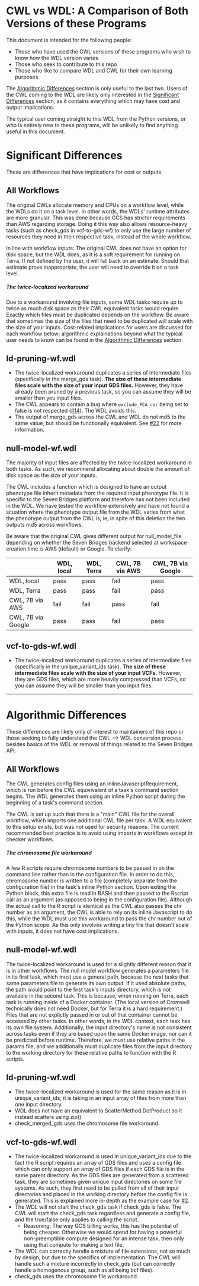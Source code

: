 # CWL vs WDL: A Comparison of Both Versions of these Programs
This document is intended for the following people:
* Those who have used the CWL versions of these programs who wish to know how the WDL version varies
* Those who seek to contribute to this repo
* Those who like to compare WDL and CWL for their own learning purposes

The [Algorithmic Differences](https://github.com/DataBiosphere/analysis_pipeline_WDL/blob/implement-null-model/_documentation_/cwl-vs-wdl.md#algorithmic-differences) section is only useful to the last two. Users of the CWL coming to the WDL are likely only interested in the [Significant Differences](https://github.com/DataBiosphere/analysis_pipeline_WDL/blob/implement-null-model/_documentation_/cwl-vs-wdl.md#significant-differences) section, as it contains everything which may have cost and output implications.

The typical user coming straight to this WDL from the Python versions, or who is entirely new to these programs, will be unlikely to find anything useful in this document.  

# Significant Differences
These are differences that have implications for cost or outputs.  

## All Workflows
The original CWLs allocate memory and CPUs on a workflow level, while the WDLs do it on a task level. In other words, the WDLs' runtime attributes are more granular. This was done because GCS has stricter requirements than AWS regarding storage. Doing it this way also allows resource-heavy tasks (such as check_gds in vcf-to-gds-wf) to only use the large number of resources they need in their respective task, instead of the whole workflow.

In line with workflow inputs: The original CWL does not have an option for disk space, but the WDL does, as it is a soft requirement for running on Terra. If not defined by the user, it will fall back on an estimate. Should that estimate prove inappropriate, the user will need to override it on a task level.

##### *The twice-localized workaround*
Due to a workaround involving file inputs, some WDL tasks require up to twice as much disk space as their CWL equivalent tasks would require. Exactly which files must be duplicated depends on the workflow. Be aware that sometimes the size of the files that need to be duplicated will scale with the size of your inputs. Cost-related implications for users are discussed for each workflow below; algorithmic explainations beyond what the typical user needs to know can be found in the [Algorithmic Differences](https://github.com/DataBiosphere/analysis_pipeline_WDL/blob/implement-null-model/_documentation_/cwl-vs-wdl.md#algorithmic-differences) section.

## ld-pruning-wf.wdl
* The twice-localized workaround duplicates a series of intermediate files (specifically in the merge_gds task). **The size of these intermediate files scale with the size of your input GDS files.** However, they have already been pruned by a previous task, so you can assume they will be smaller than you input files.
* The CWL appears to contain a bug where `exclude_PCA_cor` being set to false is not respected ([#14](https://github.com/DataBiosphere/analysis_pipeline_WDL/issues/14)). The WDL avoids this. 
* The output of merge_gds across the CWL and WDL do not md5 to the same value, but should be functionally equivalent. See [#22](https://github.com/DataBiosphere/analysis_pipeline_WDL/issues/22) for more information.   

## null-model-wf.wdl
The majority of input files are affected by the twice-localized workaround in both tasks. As such, we recommend allocating about double the amount of disk space as the size of your inputs.

The CWL includes a function which is designed to have an output phenotype file inherit metadata from the required input phenotype file. It is specific to the Seven Bridges platform and therefore has not been included in the WDL. We have tested the workflow extensively and have not found a situation where the phenotype output file from the WDL varies from what the phenotype output from the CWL is; ie, in spite of this deletion the two outputs md5 across workflows.

Be aware that the original CWL gives different output for null_model_file depending on whether the Seven Bridges backend selected at workspace creation time is AWS (default) or Google. To clarify:

|                    	| WDL, local 	| WDL, Terra 	| CWL, 7B via AWS 	| CWL, 7B via Google 	|
|--------------------	|------------	|------------	|-----------------	|--------------------	|
| WDL, local         	| pass       	| pass       	| fail            	| pass               	|
| WDL, Terra         	| pass       	| pass       	| fail            	| pass               	|
| CWL, 7B via AWS    	| fail       	| fail       	| pass            	| fail               	|
| CWL, 7B via Google 	| pass       	| pass       	| fail            	| pass               	|


## vcf-to-gds-wf.wdl   
* The twice-localized workaround duplicates a series of intermediate files (specifically in the unique_variant_ids task). **The size of these intermediate files scale with the size of your input VCFs.** However, they are GDS files, which are more heavily compressed than VCFs, so you can assume they will be smaller than you input files.

----------

# Algorithmic Differences
These differences are likely only of interest to maintainers of this repo or those seeking to fully understand the CWL --> WDL conversion process, besides basics of the WDL or removal of things related to the Seven Bridges API.  

## All Workflows 
The CWL generates config files using an InlineJavascriptRequirement, which is run before the CWL equivivalent of a task's command section begins. The WDL generates them using an inline Python script during the beginning of a task's command section.  

The CWL is set up such that there is a "main" CWL file for the overall workflow, which imports one additional CWL file per task. A WDL equivalent to this setup exists, but was not used for security reasons. The current recommended best practice is to avoid using imports in workflows except in checker workflows.

##### *The chromosome file workaround*
A few R scripts require chromosome numbers to be passed in on the command line rather than in the configuration file. In order to do this, chromosome number is written to a file (completely separate from the configuration file) in the task's inline Python section. Upon exiting the Python block, this extra file is read in BASH and then passed to the Rscript call as an argument (as opposed to being in the configuration file). Although the actual call to the R script is identical as the CWL also passes the chr number as an argument, the CWL is able to rely on its inline Javascript to do this, while the WDL must use this workaround to pass the chr number out of the Python scope. As this only involves writing a tiny file that doesn't scale with inputs, it does not have cost implications.

## null-model-wf.wdl
The twice-localized workaround is used for a slightly different reason that it is in other workflows. The null model workflow generates a parameters file in its first task, which must use a general path, because the next tasks that same parameters file to generate its own output. If it used absolute paths, the path would point to the first task's inputs directory, which is not available in the second task. This is because, when running on Terra, each task is running inside of a Docker container. (The local version of Cromwell technically does not need Docker, but for Terra it is a hard requirement.) Files that are not explictly passed in or out of that container cannot be accessed by other tasks. In other words, in the WDL context, each task has its own file system. Additionally, the input directory's name is not consistent across tasks even if they are based upon the same Docker image, nor can it be predicted before runtime. Therefore, we must use relative paths in the params file, and we additionally must duplicate files from the input directory to the working directory for these relative paths to function with the R scripts.

## ld-pruning-wf.wdl
* The twice-localized workaround is used for the same reason as it is in unique_variant_ids; it is taking in an input array of files from more than one input directory.
* WDL does not have an equivalent to ScatterMethod:DotProduct so it instead scatters using zip().
* check_merged_gds uses the chromosome file workaround.

## vcf-to-gds-wf.wdl     
* The twice-localized workaround is used in unique_variant_ids due to the fact the R script requires an array of GDS files and uses a config file which can only support an array of GDS files if each GDS file is in the same parent directory. As the GDS files are generated from a scattered task, they are sometimes given unique input directories on some file systems. As such, they first need to be pulled from all of their input directories and placed in the working directory before the config file is generated. This is explained more in-depth as the example case for [#2](https://github.com/DataBiosphere/analysis_pipeline_WDL/issues/2).
* The WDL will not start the check_gds task if check_gds is false. The CWL will start the check_gds task regardless and generate a config file, and the true/false only applies to calling the  script.
	* Reasoning: The way GCS billing works, this has the potential of being cheaper. Otherwise we would spend for having a powerful non-preemptible compute designed for an intense task, then only using that compute for making a text file.
* The WDL can correctly handle a mixture of file extensions, not so much by design, but due to the specifics of implementation. The CWL will handle such a mixture incorrectly in check_gds (but can correctly handle a homogenous group, such as all being bcf files).
* check_gds uses the chromosome file workaround.
